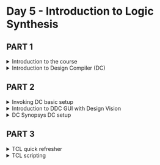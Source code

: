 # Day 5 - Introduction to Logic Synthesis

## PART 1
<details>
  <summary>Introduction to the course</summary>


</details>

<details>
  <summary>Introduction to Design Compiler (DC)</summary>

</details>

## PART 2
<details>
  <summary>Invoking DC basic setup</summary>



</details>

<details>
  <summary>Introduction to DDC GUI with Design Vision</summary>


</details>

<details>
  <summary>DC Synopsys DC setup</summary>


</details>

## PART 3
<details>
  <summary>TCL quick refresher</summary>


</details>

<details>
  <summary>TCL scripting</summary>


</details>
